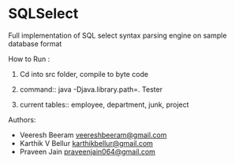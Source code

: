SQLSelect
=========

Full implementation of SQL select syntax parsing engine on sample database format


 How to Run :
 
1. Cd into src folder, compile to byte code 

2. command::
	java -Djava.library.path=. Tester


3. current tables:: employee, department, junk, project


Authors:
* Veeresh Beeram   <veereshbeeram@gmail.com>
* Karthik V Bellur <karthikbellur@gmail.com>
* Praveen Jain     <praveenjain064@gmail.com>
